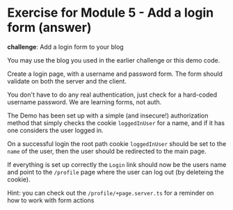 # Exercise for Module 5 - Add a login form (answer)

**challenge**: Add a login form to your blog

You may use the blog you used in the earlier challenge or this demo code.

Create a login page, with a username and password form. The form should validate on both the server and the client.

You don't have to do any real authentication, just check for a hard-coded username password. We are learning forms, not auth.

The Demo has been set up with a simple (and insecure!) authorization method that simply checks the cookie `loggedInUser` for a name, and if it has one considers the user logged in.

On a successful login the root path cookie `loggedInUser` should be set to the `name` of the user, then the user should be redirected to the main page.

If everything is set up correctly the `Login` link should now be the users name and point to the `/profile` page where the user can log out (by deleteing the cookie).

Hint: you can check out the `/profile/+page.server.ts` for a reminder on how to work with form actions
